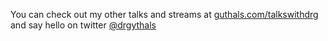 You can check out my other talks and streams at [guthals.com/talkswithdrg](https://guthals.com/talkswithdrg) and say hello on twitter [@drgythals](https://twitter.com/drguthals)
